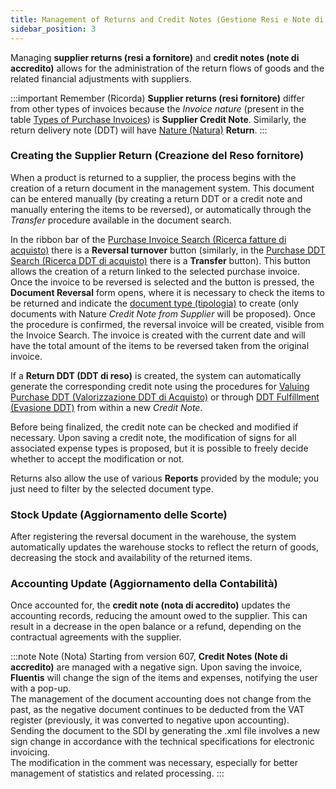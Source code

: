 ```yaml
---
title: Management of Returns and Credit Notes (Gestione Resi e Note di Accredito)
sidebar_position: 3
--- 
```


Managing **supplier returns (resi a fornitore)** and **credit notes (note di accredito)** allows for the administration of the return flows of goods and the related financial adjustments with suppliers.    

:::important Remember (Ricorda)
**Supplier returns (resi fornitore)** differ from other types of invoices because the *Invoice nature* (present in the table [Types of Purchase Invoices](/docs/configurations/tables/purchase/purchase-invoices-type)) is **Supplier Credit Note**. Similarly, the return delivery note (DDT) will have [Nature (Natura)](/docs/configurations/tables/purchase/purchase-delivery-notes-type) **Return**. 
:::

### Creating the Supplier Return (Creazione del Reso fornitore)

When a product is returned to a supplier, the process begins with the creation of a return document in the management system. This document can be entered manually (by creating a return DDT or a credit note and manually entering the items to be reversed), or automatically through the *Transfer* procedure available in the document search. 

In the ribbon bar of the [Purchase Invoice Search (Ricerca fatture di acquisto)](/docs/purchase/purchase-invoices/insert-purchase-invoice/search-purchase-invoices) there is a **Reversal turnover** button (similarly, in the [Purchase DDT Search (Ricerca DDT di acquisto)](/docs/purchase/purchase-delivery-note/insert-purchase-delivery-note/search-delivery-note) there is a **Transfer** button). This button allows the creation of a return linked to the selected purchase invoice.    
Once the invoice to be reversed is selected and the button is pressed, the **Document Reversal** form opens, where it is necessary to check the items to be returned and indicate the [document type (tipologia)](/docs/configurations/tables/purchase/purchase-invoices-type) to create (only documents with Nature *Credit Note from Supplier* will be proposed). Once the procedure is confirmed, the reversal invoice will be created, visible from the Invoice Search. The invoice is created with the current date and will have the total amount of the items to be reversed taken from the original invoice.    

If a **Return DDT (DDT di reso)** is created, the system can automatically generate the corresponding credit note using the procedures for [Valuing Purchase DDT (Valorizzazione DDT di Acquisto)](/docs/purchase/purchase-invoices/procedures/purchase-delivery-note-valorization) or through [DDT Fulfillment (Evasione DDT)](/docs/purchase/purchase-invoices/insert-purchase-invoice/purchase-invoice) from within a new *Credit Note*. 

Before being finalized, the credit note can be checked and modified if necessary. Upon saving a credit note, the modification of signs for all associated expense types is proposed, but it is possible to freely decide whether to accept the modification or not.    

Returns also allow the use of various **Reports** provided by the module; you just need to filter by the selected document type. 

### Stock Update (Aggiornamento delle Scorte)

After registering the reversal document in the warehouse, the system automatically updates the warehouse stocks to reflect the return of goods, decreasing the stock and availability of the returned items.    

### Accounting Update (Aggiornamento della Contabilità)

Once accounted for, the **credit note (nota di accredito)** updates the accounting records, reducing the amount owed to the supplier. This can result in a decrease in the open balance or a refund, depending on the contractual agreements with the supplier.    

:::note Note (Nota)
Starting from version 607, **Credit Notes (Note di accredito)** are managed with a negative sign. Upon saving the invoice, **Fluentis** will change the sign of the items and expenses, notifying the user with a pop-up.    
The management of the document accounting does not change from the past, as the negative document continues to be deducted from the VAT register (previously, it was converted to negative upon accounting). Sending the document to the SDI by generating the .xml file involves a new sign change in accordance with the technical specifications for electronic invoicing.   
The modification in the comment was necessary, especially for better management of statistics and related processing.
:::